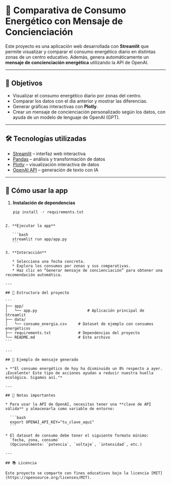 # 🔋 Comparativa de Consumo Energético con Mensaje de Concienciación

Este proyecto es una aplicación web desarrollada con **Streamlit** que permite visualizar y comparar el consumo energético diario en distintas zonas de un centro educativo. Además, genera automáticamente un **mensaje de concienciación energética** utilizando la API de OpenAI.

---

## 🎯 Objetivos

- Visualizar el consumo energético diario por zonas del centro.
- Comparar los datos con el día anterior y mostrar las diferencias.
- Generar gráficas interactivas con **Plotly**.
- Crear un mensaje de concienciación personalizado según los datos, con ayuda de un modelo de lenguaje de OpenAI (GPT).

---

## 🛠️ Tecnologías utilizadas

- [Streamlit](https://streamlit.io/) – interfaz web interactiva
- [Pandas](https://pandas.pydata.org/) – análisis y transformación de datos
- [Plotly](https://plotly.com/python/) – visualización interactiva de datos
- [OpenAI API](https://platform.openai.com/) – generación de texto con IA

---

## 🚀 Cómo usar la app

1. **Instalación de dependencias**

   ```bash
   pip install -r requirements.txt
````

2. **Ejecutar la app**

   ```bash
   streamlit run app/app.py
   ```

3. **Interacción**

   * Selecciona una fecha concreta.
   * Explora los consumos por zonas y sus comparativas.
   * Haz clic en “Generar mensaje de concienciación” para obtener una recomendación automática.

---

## 📁 Estructura del proyecto

```
├── app/
│   └── app.py                      # Aplicación principal de Streamlit
├── data/
│   └── consumo_energia.csv     # Dataset de ejemplo con consumos energéticos
├── requirements.txt            # Dependencias del proyecto
└── README.md                   # Este archivo
```

---

## 📌 Ejemplo de mensaje generado

> *"El consumo energético de hoy ha disminuido un 8% respecto a ayer. ¡Excelente! Este tipo de acciones ayudan a reducir nuestra huella ecológica. Sigamos así."*

---

## 🔐 Notas importantes

* Para usar la API de OpenAI, necesitas tener una **clave de API válida** y almacenarla como variable de entorno:

  ```bash
  export OPENAI_API_KEY="tu_clave_aquí"
  ```

* El dataset de consumo debe tener el siguiente formato mínimo:
  `fecha, zona, consumo`
  (Opcionalmente: `potencia`, `voltaje`, `intensidad`, etc.)

---

## 📚 Licencia

Este proyecto se comparte con fines educativos bajo la licencia [MIT](https://opensource.org/licenses/MIT).

